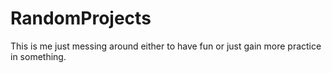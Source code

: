 # RandomProjects
This is me just messing around either to have fun or just gain more practice in something.
